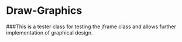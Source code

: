 # Draw-Graphics
###This is a tester class for testing the jframe class and allows further implementation of graphical design.

